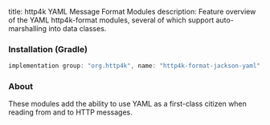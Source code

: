 title: http4k YAML Message Format Modules
description: Feature overview of the YAML http4k-format modules, several of which support auto-marshalling into data classes.

### Installation (Gradle)

```groovy
implementation group: "org.http4k", name: "http4k-format-jackson-yaml", version: "4.7.0.1"
```

### About
These modules add the ability to use YAML as a first-class citizen when reading from and to HTTP messages. 

[http4k]: https://http4k.org
